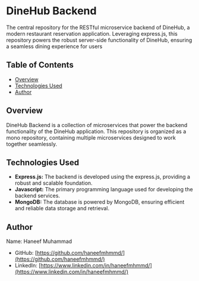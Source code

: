 # DineHub Backend

The central repository for the RESTful microservice backend of DineHub, a modern restaurant reservation application. Leveraging express.js, this repository powers the robust server-side functionality of DineHub, ensuring a seamless dining experience for users

## Table of Contents

- [Overview](#overview)
- [Technologies Used](#technologies-used)
- [Author](#author)

## Overview

DineHub Backend is a collection of microservices that power the backend functionality of the DineHub application. This repository is organized as a mono repository, containing multiple microservices designed to work together seamlessly.

## Technologies Used

- **Express.js:** The backend is developed using the express.js, providing a robust and scalable foundation.
- **Javascript:** The primary programming language used for developing the backend services.
- **MongoDB:** The database is powered by MongoDB, ensuring efficient and reliable data storage and retrieval.

## Author

Name: Haneef Muhammad
- GitHub: [https://github.com/haneefmhmmd/](https://github.com/haneefmhmmd/)
- LinkedIn: [https://www.linkedin.com/in/haneefmhmmd/](https://www.linkedin.com/in/haneefmhmmd/)

